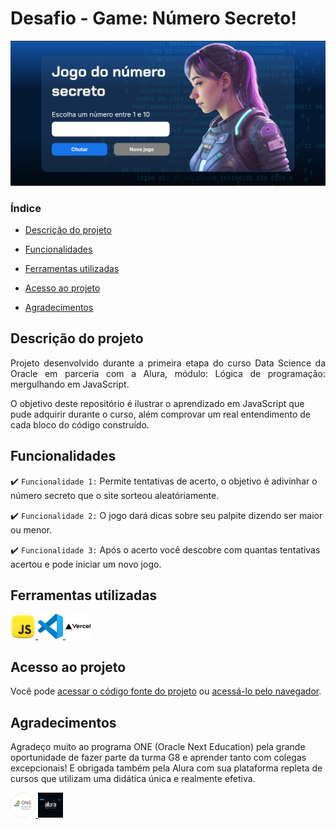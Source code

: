 # Desafio - Game: Número Secreto!

![Tela do Game](https://github.com/AgataAraujo-dev/game_numeroSecreto/blob/d11b5ddb5ce7369d08fd0b30b43e0aaca4e6b54f/telaGameNumeroSecreto.jpg)

### Índice 

- [Descrição do projeto](#descrição-do-projeto)

- [Funcionalidades](#funcionalidades)

- [Ferramentas utilizadas](#ferramentas-utilizadas)

- [Acesso ao projeto](#acesso-ao-projeto)

- [Agradecimentos](#agradecimentos)


## Descrição do projeto 

<p align="justify">
 Projeto desenvolvido durante a primeira etapa do curso Data Science da Oracle em parceria com a Alura, módulo: Lógica de programação: mergulhando em JavaScript.

O objetivo deste repositório é ilustrar o aprendizado em JavaScript que pude adquirir durante o curso, além comprovar um real entendimento de cada bloco do código construído.

</p>

## Funcionalidades

:heavy_check_mark: `Funcionalidade 1:` Permite tentativas de acerto, o objetivo é adivinhar o número secreto que o site sorteou aleatóriamente.

:heavy_check_mark: `Funcionalidade 2:` O jogo dará dicas sobre seu palpite dizendo ser maior ou menor.

:heavy_check_mark: `Funcionalidade 3:` Após o acerto você descobre com quantas tentativas acertou e pode iniciar um novo jogo.


###

## Ferramentas utilizadas

<a href="https://developer.mozilla.org/pt-BR/docs/Web/JavaScript" target="_blank"> <img src="https://github.com/AgataAraujo-dev/game_numeroSecreto/blob/d11b5ddb5ce7369d08fd0b30b43e0aaca4e6b54f/iconJS.jpeg" alt="JavaScript" width="40" height="40"/> </a>
<a href="https://code.visualstudio.com/" target="_blank"> <img src="https://github.com/AgataAraujo-dev/game_numeroSecreto/blob/d11b5ddb5ce7369d08fd0b30b43e0aaca4e6b54f/iconVSCode.jpeg" alt="VS Code" width="40" height="40"/> </a>
<a href="https://vercel.com/" target="_blank"> <img src="https://github.com/AgataAraujo-dev/game_numeroSecreto/blob/d11b5ddb5ce7369d08fd0b30b43e0aaca4e6b54f/iconVercel.png" alt="Vercel" width="40" height="40"/> </a>

###

## Acesso ao projeto

Você pode [acessar o código fonte do projeto](https://github.com/AgataAraujo-dev/game_numeroSecreto) ou [acessá-lo pelo navegador](https://game-one-ochre.vercel.app/).

###

## Agradecimentos

Agradeço muito ao programa ONE (Oracle Next Education) pela grande oportunidade de fazer parte da turma G8 e aprender tanto com colegas excepcionais! E obrigada também pela Alura com sua plataforma repleta de cursos que utilizam uma didática única e realmente efetiva.

<a href="https://www.oracle.com/br/education/oracle-next-education/" target="_blank"> <img src="https://github.com/AgataAraujo-dev/game_numeroSecreto/blob/3956f1e290574c815f4fd1e033f4f66a14355064/one_logo.png" alt="ONE - Oracle Next Education" width="40" height="40"/> </a>
<a href="https://www.alura.com.br/" target="_blank"> <img src="https://github.com/AgataAraujo-dev/game_numeroSecreto/blob/3956f1e290574c815f4fd1e033f4f66a14355064/alura_logo.png" alt="Alura" width="40" height="40"/> </a>
